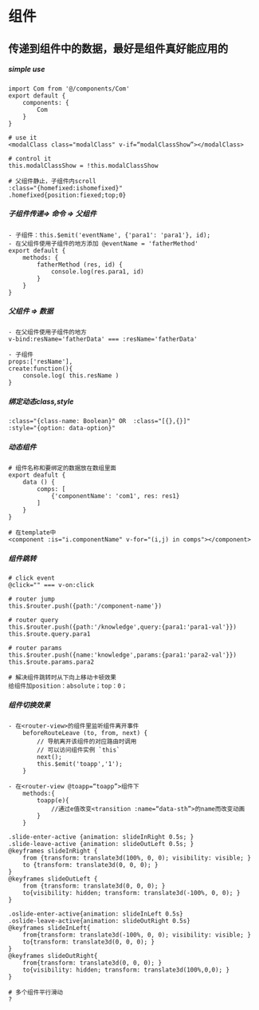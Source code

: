 # 组件

## 传递到组件中的数据，最好是组件真好能应用的

##### simple use
    import Com from '@/components/Com'
    export default {
        components: {
            Com
        }
    }
    
    # use it
    <modalClass class="modalClass" v-if=“modalClassShow”></modalClass>
    
    # control it
    this.modalClassShow = !this.modalClassShow
    
    # 父组件静止，子组件内scroll
    :class="{homefixed:ishomefixed}"
    .homefixed{position:fiexed;top;0}

##### 子组件传递=> 命令 => 父组件
    - 子组件：this.$emit('eventName', {'para1': 'para1'}, id);
    - 在父组件使用子组件的地方添加 @eventName = 'fatherMethod'
    export default {
        methods: {
            fatherMethod (res, id) {
                console.log(res.para1, id)
            }
        }
    }

##### 父组件 => 数据
    - 在父组件使用子组件的地方  
    v-bind:resName='fatherData' === :resName='fatherData'

    - 子组件
    props:['resName'],
    create:function(){
        console.log( this.resName )
    }

##### 绑定动态class,style
    :class="{class-name: Boolean}" OR  :class="[{},{}]"
    :style="{option: data-option}"

##### 动态组件
    # 组件名称和要绑定的数据放在数组里面
    export deafult {
        data () {
            comps: [
                {'componentName': 'com1', res: res1}
            ]
        }
    }
    
    # 在template中
    <component :is="i.componentName" v-for="(i,j) in comps"></component>

##### 组件跳转
    # click event
    @click="" === v-on:click
    
    # router jump 
    this.$router.push({path:'/component-name'})
    
    # router query
    this.$router.push({path:'/knowledge',query:{para1:'para1-val'}})
    this.$route.query.para1
    
    # router params
    this.$router.push({name:'knowledge',params:{para1:'para2-val'}})
    this.$route.params.para2
    
    # 解决组件跳转时从下向上移动卡顿效果
    给组件加position：absolute；top：0；

##### 组件切换效果
    - 在<router-view>的组件里监听组件离开事件
        beforeRouteLeave (to, from, next) {
            // 导航离开该组件的对应路由时调用
            // 可以访问组件实例 `this`
            next();
            this.$emit('toapp','1');
        }
    
    - 在<router-view @toapp=“toapp”>组件下
        methods:{
            toapp(e){
                //通过e值改变<transition :name=“data-sth”>的name而改变动画 
            }   
        }
    
    .slide-enter-active {animation: slideInRight 0.5s; }
    .slide-leave-active {animation: slideOutLeft 0.5s; }
    @keyframes slideInRight {
        from {transform: translate3d(100%, 0, 0); visibility: visible; }
        to {transform: translate3d(0, 0, 0); }
    }
    @keyframes slideOutLeft {
        from {transform: translate3d(0, 0, 0); } 
        to{visibility: hidden; transform: translate3d(-100%, 0, 0); }
    }

    .oslide-enter-active{animation: slideInLeft 0.5s}
    .oslide-leave-active{animation: slideOutRight 0.5s}
    @keyframes slideInLeft{
        from{transform: translate3d(-100%, 0, 0); visibility: visible; }
        to{transform: translate3d(0, 0, 0); }
    }
    @keyframes slideOutRight{
        from{transform: translate3d(0, 0, 0); }
        to{visibility: hidden; transform: translate3d(100%,0,0); }
    }

    # 多个组件平行滑动
    ?
